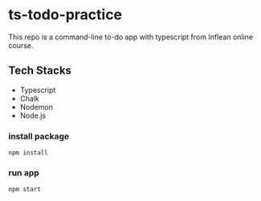 # ts-todo-practice

This repo is a command-line to-do app with typescript from Inflean online course.

## Tech Stacks
- Typescript
- Chalk
- Nodemon
- Node.js

### install package
`npm install`

### run app
`npm start`